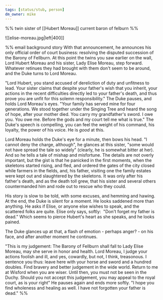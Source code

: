 ```yaml
---
tags: [status/stub, person]
dm_owner: mike
---
```


%% twin sister of [[Hubert Moreau]] current baron of felburn %%

![[elise-moreau.jpg|left|400]]


%% email background story
With that announcement, he announces his only official order of court business: resolving the disputed succession of the Barony of Fellburn. At this point the twins you saw earlier on the wall, Lord Hubert Moreau and his sister, Lady Elise Moreau, step forward. Whatever retinues they had brought with them don't seem to be around, and the Duke turns to Lord Moreau.
  
"Lord Hubert, you stand accused of dereliction of duty and unfitness to lead. Your sister claims that despite your father's wish that you inherit, your actions in the recent difficulties directly led to your father's death, and thus prove you are unfit for this solemn responsibility." The Duke pauses, and holds Lord Moreau's eyes. "Your family has served mine for four generations. We stood together under the Singing Tree and heard the song of hope, after your mother died. You carry my grandfather's sword. I owe you. You owe me. Before the gods and my court tell me what is true." The Duke's speech is compelling, you can feel the weight of his command, his loyalty, the power of his voice. He is _good_ at this. 

  
Lord Moreau holds the Duke's eye for a minute, then bows his head. "I cannot deny the charge, although", he glances at this sister, "some would not have spread the tale so widely" (clearly, he is somewhat bitter at her). And so he tells a tale of mishap and misfortune. The details are not overly important, but the gist is that he panicked in the first moments, when the skeletons started rising, and fled, and ordered the gates of the city closed while farmers in the fields, and, his father, visiting one the family estates were kept out and slaughtered by the skeletons. It was only after his father's death, and as the death toll grew, that his sister and several others countermanded him and rode out to rescue who they could.

  

His story is slow to be told, with some excuses, and hemming and hawing. At the end, the Duke is silent for a moment. He looks saddened more than anything. He asks if Elise, or anyone else wishes to speak, and the scattered folks are quite. Elise only says, softly:  "Don't forget my father is dead." Which seems to pierce Hubert's heart as she speaks, and he looks pained.

  

The Duke glances up at that, a flash of emotion - perhaps anger? - on his face, and after another moment he continues. 

  

"This is my judgement: The Barony of Fellburn shall fall to Lady Elise Moreau, may she serve in honor and health. Lord Moreau, I judge your actions foolish and ill, and yes, cowardly, but not, I think, treasonous. I sentence you thus: leave here with your horse and sword and a hundred doubles. Find bravery and better judgement in the wide world. Return to me at Wisford when you are wiser. Until then, you must not be seen in the Duchy. Should you not accept this judgement, you may appeal to the royal court, as is your right" He pauses again and ends more softly. "I hope you find wholeness and healing as well. I have not forgotten your father is dead."
%%